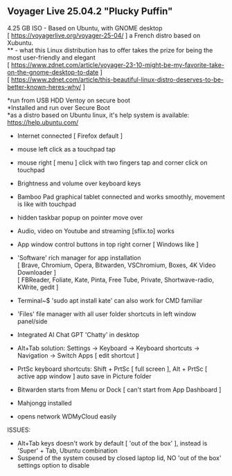 ## Voyager Live 25.04.2 "Plucky Puffin"

4.25 GB ISO - Based on Ubuntu, with GNOME desktop  
[ https://voyagerlive.org/voyager-25-04/ ] a French distro based on Xubuntu.  
** - what this Linux distribution has to offer takes the prize for being the most user-friendly and elegant  
[ https://www.zdnet.com/article/voyager-23-10-might-be-my-favorite-take-on-the-gnome-desktop-to-date ]  
[ https://www.zdnet.com/article/this-beautiful-linux-distro-deserves-to-be-better-known-heres-why/ ]  

*run from USB HDD Ventoy on secure boot  
*Installed and run over Secure Boot  
*as a distro based on Ubuntu linux, it's help system is available: https://help.ubuntu.com/  

- Internet connected [ Firefox default ]
- mouse left click as a touchpad tap
- mouse right [ menu ] click with two fingers tap and corner click on touchpad
- Brightness and volume over keyboard keys
- Bamboo Pad graphical tablet connected and works smoothly, movement is like with touchpad
- hidden taskbar popup on pointer move over
- Audio, video on Youtube and streaming [sflix.to] works
- App window control buttons in top right corner [ Windows like ]
- 'Software' rich manager for app installation  
[ Brave, Chromium, Opera, Bitwarden, VSChromium, Boxes, 4K Video Downloader ]  
[ FBReader, Foliate, Kate, Pinta, Free Tube, Private, Shortwave-radio, KWrite, gedit ]  
- Terminal~$ 'sudo apt install kate' can also work for CMD familiar
- 'Files' file manager with all user folder shortcuts in left window panel/side
- Integrated AI Chat GPT 'Chatty' in desktop
- Alt+Tab solution: Settings -> Keyboard -> Keyboard shortcuts -> Navigation -> Switch Apps [ edit shortcut ]
- PrtSc keyboard shortcuts: Shift + PrtSc [ full screen ], Alt + PrtSc [ active app window ] auto save in Picture folder
- Bitwarden starts from Menu or Dock [ can't start from App Dashboard ]
- Mahjongg installed

- opens network WDMyCloud easily  

ISSUES:  
- Alt+Tab keys doesn't work by default [ 'out of the box' ], instead is 'Super' + Tab, Ubuntu combination
- Suspend of the system coused by closed laptop lid, NO 'out of the box' settings option to disable